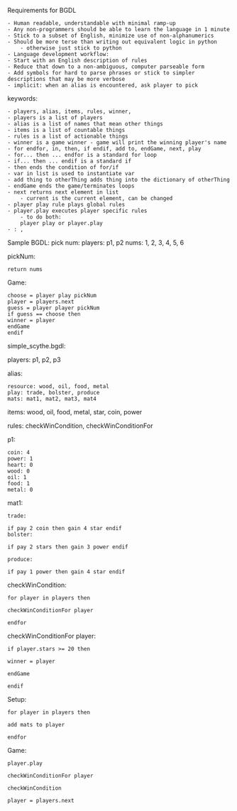 Requirements for BGDL

    - Human readable, understandable with minimal ramp-up
	- Any non-programmers should be able to learn the language in 1 minute
	- Stick to a subset of English, minimize use of non-alphanumerics
	- Should be more terse than writing out equivalent logic in python 
	    - otherwise just stick to python
    - Language development workflow:
	- Start with an English description of rules
	- Reduce that down to a non-ambiguous, computer parseable form
	- Add symbols for hard to parse phrases or stick to simpler descriptions that may be more verbose
    - implicit: when an alias is encountered, ask player to pick

keywords: 

    - players, alias, items, rules, winner, 
	- players is a list of players
	- alias is a list of names that mean other things
	- items is a list of countable things
	- rules is a list of actionable things
	- winner is a game winner - game will print the winning player's name
    - for endfor, in, then, if endif, add to, endGame, next, play
	- for... then ... endfor is a standard for loop
	- if... then ... endif is a standard if
	- then ends the condition of for/if
	- var in list is used to instantiate var
	- add thing to otherThing adds thing into the dictionary of otherThing
	- endGame ends the game/terminates loops
	- next returns next element in list
	    - current is the current element, can be changed
	- player play rule plays global rules
	- player.play executes player specific rules
	    - to do both: 
		player play or player.play
    - : ,

Sample BGDL:
pick num:
players: p1, p2
nums: 1, 2, 3, 4, 5, 6

pickNum:

    return nums

Game:

    choose = player play pickNum
    player = players.next
    guess = player player pickNum
    if guess == choose then
	winner = player
	endGame
    endif

simple_scythe.bgdl:

players: p1, p2, p3

alias:

    resource: wood, oil, food, metal
    play: trade, bolster, produce
    mats: mat1, mat2, mat3, mat4
    
items: wood, oil, food, metal, star, coin, power

rules: checkWinCondition, checkWinConditionFor

p1: 

    coin: 4
    power: 1
    heart: 0
    wood: 0
    oil: 1
    food: 1
    metal: 0

mat1:

    trade:
    
	if pay 2 coin then gain 4 star endif
    bolster:
    
	if pay 2 stars then gain 3 power endif
	
    produce:
    
	if pay 1 power then gain 4 star endif
	
checkWinCondition:

    for player in players then
    
	checkWinConditionFor player
	
    endfor

checkWinConditionFor player:

    if player.stars >= 20 then
    
	winner = player
	
	endGame
	
    endif

Setup:

    for player in players then
    
	add mats to player
	
    endfor

Game:

    player.play
    
    checkWinConditionFor player
    
    checkWinCondition
    
    player = players.next
